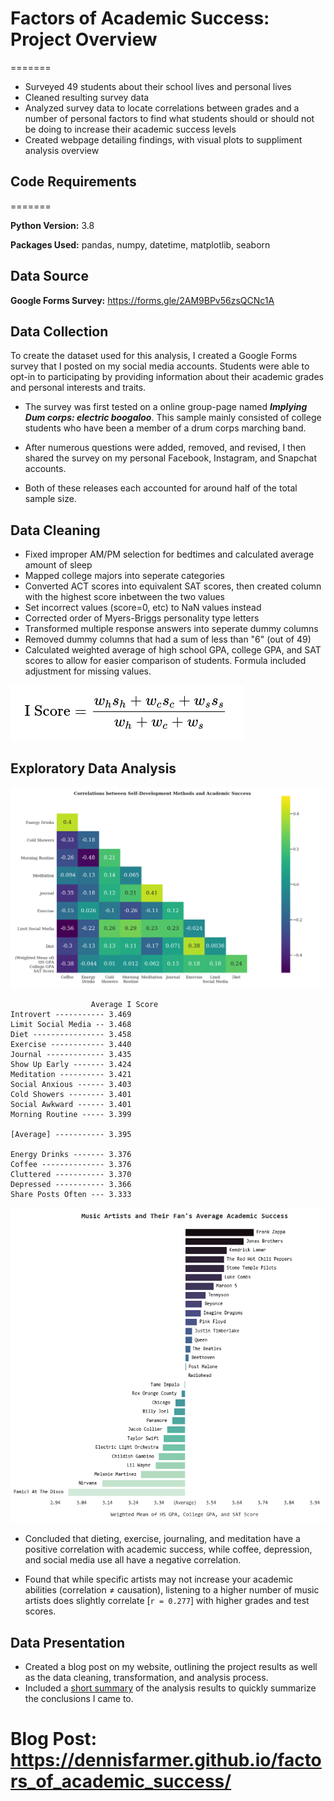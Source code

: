 # Factors of Academic Success: Project Overview

<!--- Basic Outline Format Copied from Ken Jee -->
<!--- https://github.com/PlayingNumbers/ds_salary_proj/blob/master/README.md -->
=======

- Surveyed 49 students about their school lives and personal lives
- Cleaned resulting survey data
- Analyzed survey data to locate correlations between grades and a number of personal factors to find what students should or should not be doing to increase their academic success levels
- Created webpage detailing findings, with visual plots to suppliment analysis overview

## Code Requirements
=======

**Python Version:** 3.8

**Packages Used:** pandas, numpy, datetime, matplotlib, seaborn

## Data Source
**Google Forms Survey:** https://forms.gle/2AM9BPv56zsQCNc1A

## Data Collection
To create the dataset used for this analysis, I created a Google Forms survey that I posted on my social media accounts. Students were able to opt-in to participating by providing information about their academic grades and personal interests and traits.

- The survey was first tested on a online group-page named _**Implying Dum corps: electric boogaloo**_. This sample mainly consisted of college students who have been a member of a drum corps marching band.

- After numerous questions were added, removed, and revised, I then shared the survey on my personal Facebook, Instagram, and Snapchat accounts.

- Both of these releases each accounted for around half of the total sample size.

## Data Cleaning

- Fixed improper AM/PM selection for bedtimes and calculated average amount of sleep
- Mapped college majors into seperate categories
- Converted ACT scores into equivalent SAT scores, then created column with the highest score inbetween the two values
- Set incorrect values (score=0, etc) to NaN values instead
- Corrected order of Myers-Briggs personality type letters
- Transformed multiple response answers into seperate dummy columns
- Removed dummy columns that had a sum of less than "6" (out of 49)
- Calculated weighted average of high school GPA, college GPA, and SAT scores to allow for easier comparison of students. Formula included adjustment for missing values.

![](readme_pics/i_score_calculation.png)

## Exploratory Data Analysis

![](readme_pics/FOAS_SelfDevelopment.png)

```
                  Average I Score
Introvert ----------- 3.469
Limit Social Media -- 3.468
Diet ---------------- 3.458
Exercise ------------ 3.440
Journal ------------- 3.435
Show Up Early ------- 3.424
Meditation ---------- 3.421
Social Anxious ------ 3.403
Cold Showers -------- 3.401
Social Awkward ------ 3.401
Morning Routine ----- 3.399

[Average] ----------- 3.395

Energy Drinks ------- 3.376
Coffee -------------- 3.376
Cluttered ----------- 3.370
Depressed ----------- 3.366
Share Posts Often --- 3.333
```

![](readme_pics/FOAS_MusicArtists.png)


- Concluded that dieting, exercise, journaling, and meditation have a positive correlation with academic success, while coffee, depression, and social media use all have a negative correlation.

- Found that while specific artists may not increase your academic abilities (correlation ≠ causation), listening to a higher number of music artists does slightly correlate [`r = 0.277`] with higher grades and test scores.

## Data Presentation

- Created a blog post on my website, outlining the project results as well as the data cleaning, transformation, and analysis process.
- Included a <a target="_blank" href="https://dennisfarmer.github.io/factors_of_academic_success/#part-iv-short-summary">short summary</a> of the analysis results to quickly summarize the conclusions I came to.

**Blog Post:** https://dennisfarmer.github.io/factors_of_academic_success/
=======
